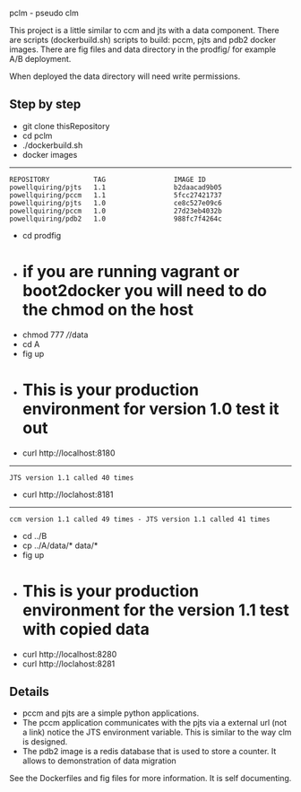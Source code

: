 pclm - pseudo clm

This project is a little similar to ccm and jts with a data component.  There are scripts (dockerbuild.sh) scripts to build: pccm, pjts and pdb2 docker images.  There are fig files and data directory in the prodfig/ for example A/B deployment.

When deployed the data directory will need write permissions.

Step by step
------------

 - git clone thisRepository
 - cd pclm
 - ./dockerbuild.sh
 - docker images

----------
    REPOSITORY           TAG                 IMAGE ID            
    powellquiring/pjts   1.1                 b2daacad9b05
    powellquiring/pccm   1.1                 5fcc27421737
    powellquiring/pjts   1.0                 ce8c527e09c6
    powellquiring/pccm   1.0                 27d23eb4032b
    powellquiring/pdb2   1.0                 988fc7f4264c

 - cd prodfig
 - # if you are running vagrant or boot2docker you will need to do the chmod on the host
 - chmod 777 */*/data
 - cd A
 - fig up
 - # This is your production environment for version 1.0 test it out
 - curl http://localhost:8180

----------
    JTS version 1.1 called 40 times
 - curl http://loclahost:8181

----------
    ccm version 1.1 called 49 times - JTS version 1.1 called 41 times
 -  cd ../B
 - cp ../A/data/* data/*
 - fig up
 - # This is your production environment for the version 1.1 test with copied data
 - curl http://localhost:8280
 - curl http://loclahost:8281

Details
-------

 - pccm and pjts are a simple python applications.  
 - The pccm application communicates with the pjts via a external url (not a link) notice the JTS environment variable.  This is similar to the way clm is designed.
 - The pdb2 image is a redis database that is used to store a counter.  It allows to demonstration of data migration

See the Dockerfiles and fig files for more information.  It is self documenting.

